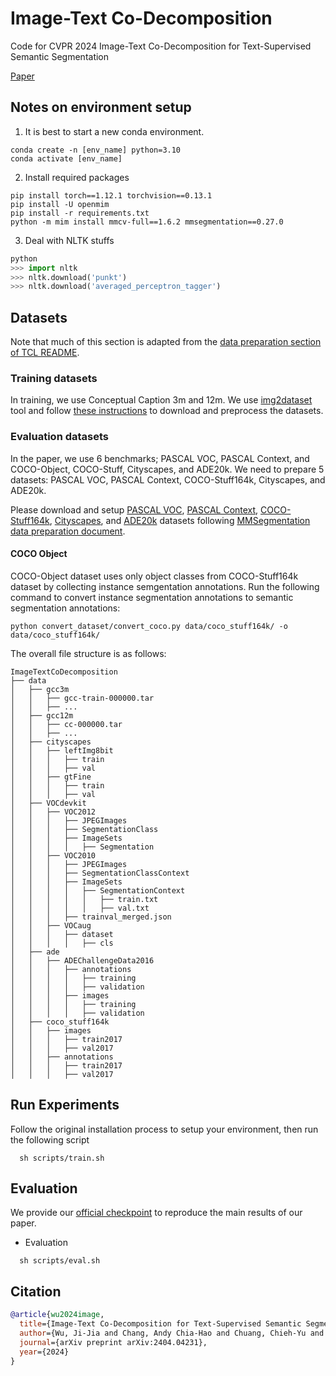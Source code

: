 # Image-Text Co-Decomposition
Code for CVPR 2024 Image-Text Co-Decomposition for Text-Supervised Semantic Segmentation

[Paper](https://openaccess.thecvf.com/content/CVPR2024/papers/Wu_Image-Text_Co-Decomposition_for_Text-Supervised_Semantic_Segmentation_CVPR_2024_paper.pdf)  

## Notes on environment setup

1. It is best to start a new conda environment.
```
conda create -n [env_name] python=3.10
conda activate [env_name]
```

2. Install required packages
```shell
pip install torch==1.12.1 torchvision==0.13.1
pip install -U openmim
pip install -r requirements.txt
python -m mim install mmcv-full==1.6.2 mmsegmentation==0.27.0
```

3. Deal with NLTK stuffs
```python
python
>>> import nltk
>>> nltk.download('punkt')
>>> nltk.download('averaged_perceptron_tagger')
```

## Datasets

Note that much of this section is adapted from the [data preparation section of TCL README](https://github.com/kakaobrain/tcl#datasets).

### Training datasets

In training, we use Conceptual Caption 3m and 12m. We use [img2dataset](https://github.com/rom1504/img2dataset) tool and follow [these instructions](https://github.com/kakaobrain/tcl#training-datasets) to download and preprocess the datasets.

### Evaluation datasets

In the paper, we use 6 benchmarks; PASCAL VOC, PASCAL Context, and COCO-Object, COCO-Stuff, Cityscapes, and ADE20k. We need to prepare 5 datasets: PASCAL VOC, PASCAL Context, COCO-Stuff164k, Cityscapes, and ADE20k.

Please download and setup [PASCAL VOC](https://github.com/open-mmlab/mmsegmentation/blob/master/docs/en/dataset_prepare.md#pascal-voc), [PASCAL Context](https://github.com/open-mmlab/mmsegmentation/blob/master/docs/en/dataset_prepare.md#pascal-context), [COCO-Stuff164k](https://github.com/open-mmlab/mmsegmentation/blob/master/docs/en/dataset_prepare.md#coco-stuff-164k), [Cityscapes](https://github.com/open-mmlab/mmsegmentation/blob/master/docs/en/dataset_prepare.md#cityscapes), and [ADE20k](https://github.com/open-mmlab/mmsegmentation/blob/master/docs/en/dataset_prepare.md#ade20k) datasets following [MMSegmentation data preparation document](https://github.com/open-mmlab/mmsegmentation/blob/master/docs/en/dataset_prepare.md).

#### COCO Object

COCO-Object dataset uses only object classes from COCO-Stuff164k dataset by collecting instance semgentation annotations.
Run the following command to convert instance segmentation annotations to semantic segmentation annotations:

```shell
python convert_dataset/convert_coco.py data/coco_stuff164k/ -o data/coco_stuff164k/
```

The overall file structure is as follows:

```shell
ImageTextCoDecomposition
├── data
│   ├── gcc3m
│   │   ├── gcc-train-000000.tar
│   │   ├── ...
│   ├── gcc12m
│   │   ├── cc-000000.tar
│   │   ├── ...
│   ├── cityscapes
│   │   ├── leftImg8bit
│   │   │   ├── train
│   │   │   ├── val
│   │   ├── gtFine
│   │   │   ├── train
│   │   │   ├── val
│   ├── VOCdevkit
│   │   ├── VOC2012
│   │   │   ├── JPEGImages
│   │   │   ├── SegmentationClass
│   │   │   ├── ImageSets
│   │   │   │   ├── Segmentation
│   │   ├── VOC2010
│   │   │   ├── JPEGImages
│   │   │   ├── SegmentationClassContext
│   │   │   ├── ImageSets
│   │   │   │   ├── SegmentationContext
│   │   │   │   │   ├── train.txt
│   │   │   │   │   ├── val.txt
│   │   │   ├── trainval_merged.json
│   │   ├── VOCaug
│   │   │   ├── dataset
│   │   │   │   ├── cls
│   ├── ade
│   │   ├── ADEChallengeData2016
│   │   │   ├── annotations
│   │   │   │   ├── training
│   │   │   │   ├── validation
│   │   │   ├── images
│   │   │   │   ├── training
│   │   │   │   ├── validation
│   ├── coco_stuff164k
│   │   ├── images
│   │   │   ├── train2017
│   │   │   ├── val2017
│   │   ├── annotations
│   │   │   ├── train2017
│   │   │   ├── val2017
```

## Run Experiments
Follow the original installation process to setup your environment, then run the following script
```
  sh scripts/train.sh
```

## Evaluation

We provide our [official checkpoint](https://drive.google.com/file/d/1CpaaZswztgVulpTdVl_eiBRaIeoVAGJ2/view?usp=sharing) to reproduce the main results of our paper.

- Evaluation

```
  sh scripts/eval.sh
```

## Citation

```bibtex
@article{wu2024image,
  title={Image-Text Co-Decomposition for Text-Supervised Semantic Segmentation},
  author={Wu, Ji-Jia and Chang, Andy Chia-Hao and Chuang, Chieh-Yu and Chen, Chun-Pei and Liu, Yu-Lun and Chen, Min-Hung and Hu, Hou-Ning and Chuang, Yung-Yu and Lin, Yen-Yu},
  journal={arXiv preprint arXiv:2404.04231},
  year={2024}
}
```
